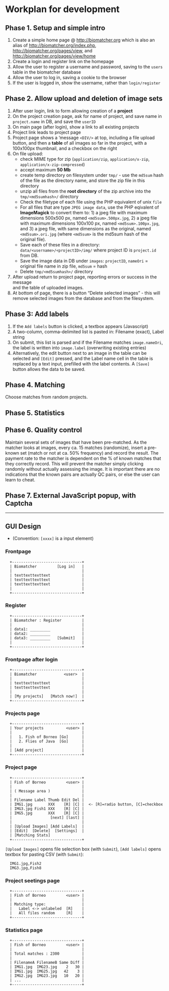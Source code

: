 # Workplan for development

## Phase 1. Setup and simple intro

 1. Create a simple home page @ http://biomatcher.org which is also an
    alias of http://biomatcher.org/index.php, 
    http://biomatcher.org/pages/view, and
    http://biomatcher.org/pages/view/home
 2. Create a login and register link on the homepage
 3. Allow the user to register a username and password, saving to the
    `users` table in the biomatcher database
 4. Allow the user to log in, saving a cookie to the browser
 5. If the user is logged in, show the username, rather than
 `login/register`

## Phase 2. Allow upload and deletion of image sets

 1. After user login, link to form allowing creation of a **project** 
 2. On the project creation page, ask for name of project, and save
    name in `project.name` in DB, and save the `userID` 
 3. On main page (after login), show a link to all existing projects
 4. Project link leads to project page
 5. Project page shows a ‘message `<DIV/>` at top, including a file
    upload button, and then a **table** of all images so far in the
    project, with a 100x100px thumbnail, and a checkbox on the right
 6. On file upload:
    * check MIME type for zip (`application/zip`, `application/x-zip`,
      `application/x-zip-compressed`)
    * accept maximum **50 Mb**
    * create temp directory on filesystem under `tmp/` - use the `md5sum`
      hash of the file as the directory name, and store the zip file
      in this directory
    * unzip all files from the **root directory** of the zip archive
      into the `tmp/<md5sumhash>/` directory
    * Check the filetype of each file using the PHP equivalent of unix
      `file`
    * For all files that are type `JPEG image data`, use the PHP
      eqivalent of **ImageMagick** to convert them to: 1) a jpeg file
      with maximum dimensions 500x500 px, named `<md5sum>.500px.jpg`,
      2) a
      jpeg file with maximum dimensions 100x100 px, named
      `<md5sum>.100px.jpg`,
      and 3) a jpeg file, with same dimensions as the original,
      named `<md5sum>.ori.jpg` (where `<md5sum>` is the
      md5sum hash of the original file).
    * Save each of these files in a directory:
      `data/<username>/<projectID>/img/` where project ID is
      `project.id` from DB.
    * Save the image data in DB under `images`: `projectID`, `nameOri` =
      original file name in zip file, `md5sum` = hash
    * Delete `tmp/<md5sumhash>/` directory
 7. After upload return to project page, reporting errors or success in
    the message <DIV/> and the table of uploaded images.
 8. At bottom of page, there is a button “Delete selected images” -
    this will remove selected images from the database and from the
    filesystem.

## Phase 3: Add labels

 1. If the `Add labels` button is clicked, a textbox appears
    (Javascript)
 2. A two-column, comma-delimited list is pasted in: Filename (exact),
    Label string
 3. On submit, this list is parsed and if the Filename matches
    `image.nameOri`, the label is written into `image.label`
    (overwriting existing entries)
 4. Alternatively, the edit button next to an image in the table can
    be selected and `[Edit]` pressed, and the Label name cell in the
    table is replaced by a text input, prefilled with the label
    contents. A `[Save]` button allows the data to be saved.

## Phase 4. Matching

Choose matches from random projects.

## Phase 5. Statistics

## Phase 6. Quality control

Maintain several sets of images that have been pre-matched.  As the
matcher looks at images, every ca. 15 matches (randomize), insert a
pre-known set (match or not at ca. 50% frequency) and record the
result. The payment rate to the matcher is dependent on the % of known
matches that they correctly record.  This will prevent the matcher
simply clicking randomly without actually assessing the image. It is
important there are no indications that the known pairs are actually
QC pairs, or else the user can learn to cheat.

## Phase 7. External JavaScript popup, with Captcha

----

## GUI Design

 * (Convention: `[xxxx]` is a input element)

### Frontpage

      +-------------------------------+
      | Biomatcher         [Log in]   |
      |                               |
      | texttexttexttext              |
      | texttexttexttext              |
      | texttexttexttext              |
      |                               |
      +-------------------------------+
      
### Register

      +-------------------------------+
      | Biomatcher : Register         |
      |                               |
      | data1: _________              |
      | data2: _________              |
      | data3: _________   [Submit]   |
      |                               |
      +-------------------------------+

### Frontpage after login

      +-------------------------------+
      | Biomatcher            <user>  |
      |                               |
      | texttexttexttext              |
      | texttexttexttext              |
      |                               |
      | [My projects]   [Match now!]  |
      +-------------------------------+

### Projects page

      +-------------------------------+
      | Your projects          <user> |
      |                               |
      |   1. Fish of Borneo [Go]      |
      |   2. Flies of Java  [Go]      |
      |                               |
      | [Add project]                 |
      +-------------------------------+

### Project page

      +-------------------------------+
      | Fish of Borneo         <user> |
      |                               |
      | ( Message area )              |
      |                               |
      | Filename Label Thumb Edit Del |
      | IMG1.jpg       XXX    [R] [C] |  <- [R]=radio button, [C]=checkbox
      | IMG3.jpg Fish1 XXX    [R] [C] |
      | IMG5.jpg       XXX    [R] [C] |
      |                 [next] [last] |
      |                               |
      | [Upload Images] [Add Labels]  |
      | [Edit]  [Delete]  [Settings]  |
      | [Matching Stats]
      +-------------------------------+

`[Upload Images]` opens file selection box (with `Submit`),
`[Add labels]` opens textbox for pasting CSV (with `Submit`): 

      IMG1.jpg,Fish2
      IMG3.jpg,Fish8

### Project seetings page

      +-------------------------------+
      | Fish of Borneo         <user> |
      |                               |
      | Matching type:                |
      |   Label <-> unlabeled  [R]    |
      |   All files random     [R]    |
      +-------------------------------+

### Statistics page

      +-------------------------------+
      | Fish of Borneo         <user> |
      |                               |
      | Total matches : 2300          |
      |                               |
      | FilenameA FilenameB Same Diff |
      | IMG1.jpg  IMG23.jpg    2   30 |
      | IMG1.jpg  IMG25.jpg   42    3 |
      | IMG2.jpg  IMG23.jpg   10   20 |
      | ...                           |
      +-------------------------------+
